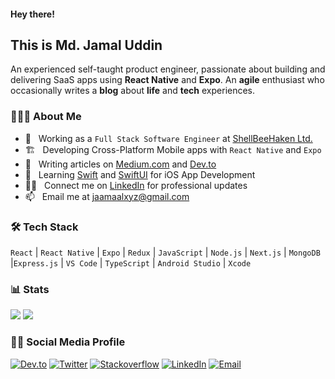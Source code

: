 #### Hey there!

## This is Md. Jamal Uddin

An experienced self-taught product engineer, passionate about building and delivering SaaS apps using **React Native** and **Expo**. An **agile** enthusiast who occasionally writes a **blog** about **life** and **tech** experiences.

### 👨🏻‍💻 About Me

- 💼 &nbsp; Working as a `Full Stack Software Engineer` at [ShellBeeHaken Ltd.](https://shellbeehaken.com/)
- 🏗️ &nbsp; Developing Cross-Platform Mobile apps with `React Native` and `Expo`
- 📝 &nbsp; Writing articles on [Medium.com](https://medium.com/@jaamaalxyz) and [Dev.to](https://dev.to/jaamaalxyz)
- 📖 &nbsp; Learning [Swift](https://www.swift.org/) and [SwiftUI](https://developer.apple.com/tutorials/swiftui) for iOS App Development
- 👨‍💻 &nbsp; Connect me on [LinkedIn](https://www.linkedin.com/in/jaamaalxyz/) for professional updates
- 📫 &nbsp; Email me at [jaamaalxyz@gmail.com](mailto:jaamaalxyz@gmail.com)

### 🛠 Tech Stack

`React` | `React Native` | `Expo` | `Redux` | `JavaScript` | `Node.js` | `Next.js` | `MongoDB` |`Express.js` | `VS Code` | `TypeScript` | `Android Studio` | `Xcode`

### 📊 Stats

[![](https://komarev.com/ghpvc/?username=jaamaalxyz&color=blue&label=Profile%20Views)](https://github.com/jaamaalxyz/jaamaalxyz)
[![](https://img.shields.io/github/followers/jaamaalxyz?label=GitHub%20Followers)](https://github.com/jaamaalxyz)

### 🤝🏻 Social Media Profile

<p>
<a href="https://dev.to/jaamaalxyz"><img alt="Dev.to" src="https://img.shields.io/badge/Dev.to-gray?style=flat-square&logo=dev-to"></a>
<a href="https://twitter.com/jaamaalxyz" target="blank"><img alt="Twitter" src="https://img.shields.io/badge/twitter-gray?style=flat-square&logo=twitter"/></a>  
<a href="https://stackoverflow.com/users/6542943/md-jamal-uddin"><img alt="Stackoverflow" src="https://img.shields.io/badge/Stackoverflow-gray?style=flat-square&logo=stackoverflow"></a>
<a href="https://www.linkedin.com/in/jaamaalxyz/"><img alt="LinkedIn" src="https://img.shields.io/badge/LinkedIn-gray?style=flat-square&logo=linkedin"></a>
<a href="mailto:jaamaalxyz@gmail.com"><img alt="Email" src="https://img.shields.io/badge/Email-jaamaalxyz@gmail.com-blue?style=flat-square&logo=gmail"></a>
</p>
